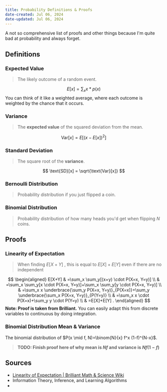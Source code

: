```yaml
---
title: Probability Definitions & Proofs
date-created: Jul 06, 2024
date-updated: Jul 06, 2024
---
```

A not so comprehensive list of proofs and other things because I'm quite bad at probability and always forget.

## Definitions

### Expected Value

> The likely outcome of a random event.

$$
E[x] = \sum_x x*p(x)
$$
You can think of it like a weighted average, where each outcome is weighted by the chance that it occurs.

### Variance

> The **expected value** of the squared deviation from the mean.

$$
\text{Var}[x] = E[(x - E[x])^2]
$$

### Standard Deviation

> The square root of the **variance**.

$$
\text{SD}[x] = \sqrt{\text{Var}[x]}
$$
### Bernoulli Distribution

> Probability distribution if you just flipped a coin.

### Binomial Distribution

> Probability distribution of how many heads you'd get when flipping $N$ coins. 

## Proofs

### Linearity of Expectation

> When finding $E[X + Y]$ , this is equal to $E[X] + E[Y]$ even if there are no independent

$$
\begin{aligned}
E[X+Y] & =\sum_x \sum_y[(x+y) \cdot P(X=x, Y=y)] \\
& =\sum_x \sum_y[x \cdot P(X=x, Y=y)]+\sum_x \sum_y[y \cdot P(X=x, Y=y)] \\
& =\sum_x x \underbrace{\sum_y P(X=x, Y=y)}_{P(X=x)}+\sum_y \underbrace{\sum_x P(X=x, Y=y)}_{P(Y=y)} \\
& =\sum_x x \cdot P(X=x)+\sum_y y \cdot P(Y=y) \\
& =E[X]+E[Y] .
\end{aligned}
$$
**Note: Proof is taken from Brilliant.**  You can easily adapt this from discrete variables to continuous by doing integration. 

### Binomial Distribution Mean & Variance

The binomial distribution of $P(x \mid f, N)=\binom{N}{x} f^x (1-f)^{N-x}$. 

> **TODO: Finish proof here of why mean is $Nf$ and variance is $Nf(1-f)$**

## Sources

- [Linearity of Expectation | Brilliant Math & Science Wiki](https://brilliant.org/wiki/linearity-of-expectation/)
- Information Theory, Inference, and Learning Algorithms
- 